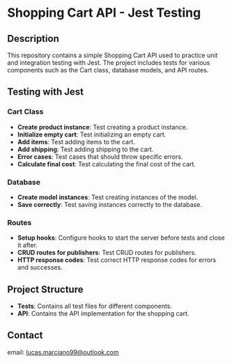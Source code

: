 # Shopping Cart API - Jest Testing

## Description
This repository contains a simple Shopping Cart API used to practice unit and integration testing with Jest. The project includes tests for various components such as the Cart class, database models, and API routes.

## Testing with Jest
### Cart Class
- **Create product instance**: Test creating a product instance.
- **Initialize empty cart**: Test initializing an empty cart.
- **Add items**: Test adding items to the cart.
- **Add shipping**: Test adding shipping to the cart.
- **Error cases**: Test cases that should throw specific errors.
- **Calculate final cost**: Test calculating the final cost of the cart.

### Database
- **Create model instances**: Test creating instances of the model.
- **Save correctly**: Test saving instances correctly to the database.

### Routes
- **Setup hooks**: Configure hooks to start the server before tests and close it after.
- **CRUD routes for publishers**: Test CRUD routes for publishers.
- **HTTP response codes**: Test correct HTTP response codes for errors and successes.

## Project Structure
- **Tests**: Contains all test files for different components.
- **API**: Contains the API implementation for the shopping cart.

## Contact
email: lucas.marciano99@outlook.com
```
